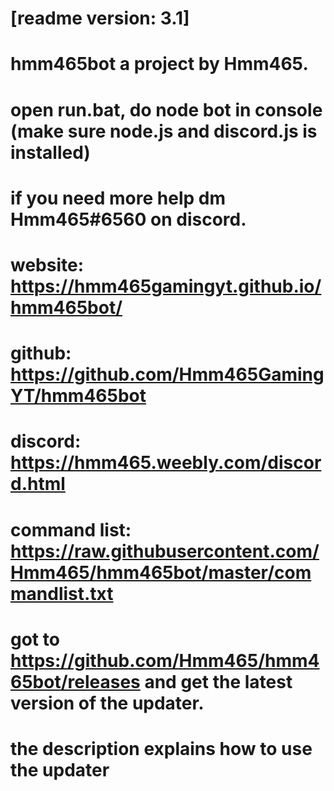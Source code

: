 # [readme version: 3.1]

# hmm465bot a project by Hmm465.

# open run.bat, do node bot in console (make sure node.js and discord.js is installed)

# if you need more help dm Hmm465#6560 on discord.

# website: https://hmm465gamingyt.github.io/hmm465bot/

# github: https://github.com/Hmm465GamingYT/hmm465bot

# discord: https://hmm465.weebly.com/discord.html

# command list: https://raw.githubusercontent.com/Hmm465/hmm465bot/master/commandlist.txt

# got to https://github.com/Hmm465/hmm465bot/releases and get the latest version of the updater.

# the description explains how to use the updater

